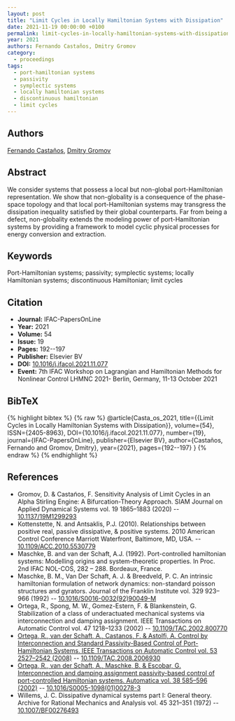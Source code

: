 ```yaml
---
layout: post
title: "Limit Cycles in Locally Hamiltonian Systems with Dissipation"
date: 2021-11-19 00:00:00 +0100
permalink: limit-cycles-in-locally-hamiltonian-systems-with-dissipation
year: 2021
authors: Fernando Castaños, Dmitry Gromov
category:
  - proceedings
tags:
  - port-hamiltonian systems
  - passivity
  - symplectic systems
  - locally hamiltonian systems
  - discontinuous hamiltonian
  - limit cycles
---
```

 
## Authors
[Fernando Castaños](authors/fernando_castanos), [Dmitry Gromov](authors/dmitry_gromov)
 
## Abstract
We consider systems that possess a local but non-global port-Hamiltonian representation. We show that non-globality is a consequence of the phase-space topology and that local port-Hamiltonian systems may transgress the dissipation inequality satisfied by their global counterparts. Far from being a defect, non-globality extends the modeling power of port-Hamiltonian systems by providing a framework to model cyclic physical processes for energy conversion and extraction.
 
## Keywords
Port-Hamiltonian systems; passivity; symplectic systems; locally Hamiltonian systems; discontinuous Hamiltonian; limit cycles
 
## Citation
- **Journal:** IFAC-PapersOnLine
- **Year:** 2021
- **Volume:** 54
- **Issue:** 19
- **Pages:** 192--197
- **Publisher:** Elsevier BV
- **DOI:** [10.1016/j.ifacol.2021.11.077](https://doi.org/10.1016/j.ifacol.2021.11.077)
- **Event:** 7th IFAC Workshop on Lagrangian and Hamiltonian Methods for Nonlinear Control LHMNC 2021- Berlin, Germany, 11-13 October 2021
 
## BibTeX
{% highlight bibtex %}
{% raw %}
@article{Casta_os_2021,
  title={{Limit Cycles in Locally Hamiltonian Systems with Dissipation}},
  volume={54},
  ISSN={2405-8963},
  DOI={10.1016/j.ifacol.2021.11.077},
  number={19},
  journal={IFAC-PapersOnLine},
  publisher={Elsevier BV},
  author={Castaños, Fernando and Gromov, Dmitry},
  year={2021},
  pages={192--197}
}
{% endraw %}
{% endhighlight %}
 
## References
- Gromov, D. & Castan͂os, F. Sensitivity Analysis of Limit Cycles in an Alpha Stirling Engine: A Bifurcation-Theory Approach. SIAM Journal on Applied Dynamical Systems vol. 19 1865–1883 (2020) -- [10.1137/19M1299293](https://doi.org/10.1137/19M1299293)
- Kottenstette, N. and Antsaklis, P.J. (2010). Relationships between positive real, passive dissipative, & positive systems. 2010 American Control Conference Marriott Waterfront, Baltimore, MD, USA. -- [10.1109/ACC.2010.5530779](https://doi.org/10.1109/ACC.2010.5530779)
- Maschke, B. and van der Schaft, A.J. (1992). Port-controlled hamiltonian systems: Modelling origins and system-theoretic properties. In Proc. 2nd IFAC NOL-COS, 282 – 288. Bordeaux, France.
- Maschke, B. M., Van Der Schaft, A. J. & Breedveld, P. C. An intrinsic hamiltonian formulation of network dynamics: non-standard poisson structures and gyrators. Journal of the Franklin Institute vol. 329 923–966 (1992) -- [10.1016/S0016-0032(92)90049-M](https://doi.org/10.1016/S0016-0032(92)90049-M)
- Ortega, R., Spong, M. W., Gomez-Estern, F. & Blankenstein, G. Stabilization of a class of underactuated mechanical systems via interconnection and damping assignment. IEEE Transactions on Automatic Control vol. 47 1218–1233 (2002) -- [10.1109/TAC.2002.800770](https://doi.org/10.1109/TAC.2002.800770)
- [Ortega, R., van der Schaft, A., Castanos, F. & Astolfi, A. Control by Interconnection and Standard Passivity-Based Control of Port-Hamiltonian Systems. IEEE Transactions on Automatic Control vol. 53 2527–2542 (2008)](control-by-interconnection-and-standard-passivity-based-control-of-port-hamiltonian-systems) -- [10.1109/TAC.2008.2006930](https://doi.org/10.1109/TAC.2008.2006930)
- [Ortega, R., van der Schaft, A., Maschke, B. & Escobar, G. Interconnection and damping assignment passivity-based control of port-controlled Hamiltonian systems. Automatica vol. 38 585–596 (2002)](interconnection-and-damping-assignment-passivity-based-control-of-port-controlled-hamiltonian-systems) -- [10.1016/S0005-1098(01)00278-3](https://doi.org/10.1016/S0005-1098(01)00278-3)
- Willems, J. C. Dissipative dynamical systems part I: General theory. Archive for Rational Mechanics and Analysis vol. 45 321–351 (1972) -- [10.1007/BF00276493](https://doi.org/10.1007/BF00276493)

